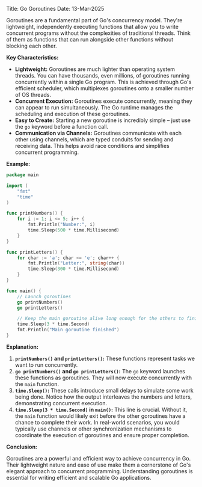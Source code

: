 Title: Go Goroutines
Date: 13-Mar-2025

Goroutines are a fundamental part of Go's concurrency model.  They're lightweight, independently executing functions that allow you to write concurrent programs without the complexities of traditional threads.  Think of them as functions that can run alongside other functions without blocking each other.

**Key Characteristics:**

* **Lightweight:** Goroutines are much lighter than operating system threads. You can have thousands, even millions, of goroutines running concurrently within a single Go program. This is achieved through Go's efficient scheduler, which multiplexes goroutines onto a smaller number of OS threads.
* **Concurrent Execution:** Goroutines execute concurrently, meaning they can appear to run simultaneously. The Go runtime manages the scheduling and execution of these goroutines.
* **Easy to Create:** Starting a new goroutine is incredibly simple – just use the `go` keyword before a function call.
* **Communication via Channels:**  Goroutines communicate with each other using channels, which are typed conduits for sending and receiving data.  This helps avoid race conditions and simplifies concurrent programming.

**Example:**

```go
package main

import (
    "fmt"
    "time"
)

func printNumbers() {
    for i := 1; i <= 5; i++ {
        fmt.Println("Number:", i)
        time.Sleep(500 * time.Millisecond)
    }
}

func printLetters() {
    for char := 'a'; char <= 'e'; char++ {
        fmt.Println("Letter:", string(char))
        time.Sleep(300 * time.Millisecond)
    }
}

func main() {
    // Launch goroutines
    go printNumbers()
    go printLetters()

    // Keep the main goroutine alive long enough for the others to finish.
    time.Sleep(3 * time.Second)
    fmt.Println("Main goroutine finished")
}

```

**Explanation:**

1. **`printNumbers()` and `printLetters()`:** These functions represent tasks we want to run concurrently.
2. **`go printNumbers()` and `go printLetters()`:** The `go` keyword launches these functions as goroutines.  They will now execute concurrently with the `main` function.
3. **`time.Sleep()`:**  These calls introduce small delays to simulate some work being done. Notice how the output interleaves the numbers and letters, demonstrating concurrent execution.
4. **`time.Sleep(3 * time.Second)` in `main()`:** This line is crucial.  Without it, the `main` function would likely exit before the other goroutines have a chance to complete their work.  In real-world scenarios, you would typically use channels or other synchronization mechanisms to coordinate the execution of goroutines and ensure proper completion.


**Conclusion:**

Goroutines are a powerful and efficient way to achieve concurrency in Go.  Their lightweight nature and ease of use make them a cornerstone of Go's elegant approach to concurrent programming.  Understanding goroutines is essential for writing efficient and scalable Go applications.
